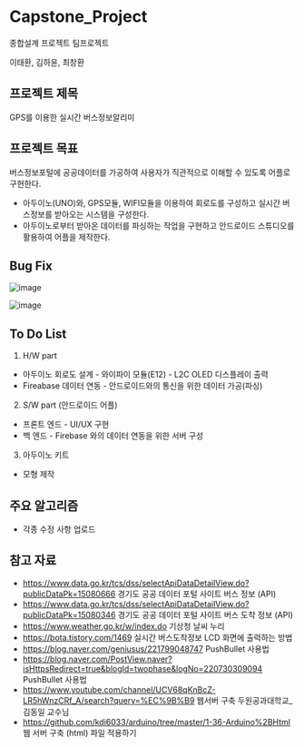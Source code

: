 # Capstone_Project

종합설계 프로젝트 팀프로젝트 <br>

이태환, 김하윤, 최창환

## 프로젝트 제목

GPS를 이용한 실시간 버스정보알리미

## 프로젝트 목표

버스정보포털에 공공데이터를 가공하여 사용자가 직관적으로 이해할 수 있도록 어플로 구현한다.<br>

- 아두이노(UNO)와, GPS모듈, WIFI모듈을 이용하여 회로도를 구성하고 실시간 버스정보를 받아오는 시스템을 구성한다.
- 아두이노로부터 받아온 데이터를 파싱하는 작업을 구현하고 안드로이드 스튜디오를 활용하여 어플을 제작한다.

## Bug Fix

![image](https://user-images.githubusercontent.com/57865037/162119464-6960a118-9d9f-44d1-a2de-dfe907ebc898.jpeg)

![image](https://user-images.githubusercontent.com/57865037/161235223-a093dce8-329d-48a0-b65a-85eba0b60121.jpg)

## To Do List

1. H/W part

- 아두이노 회로도 설계 - 와이파이 모듈(E12) - L2C OLED 디스플레이 출력
- Fireabase 데이터 연동 - 안드로이드와의 통신을 위한 데이터 가공(파싱)

2. S/W part (안드로이드 어플)

- 프론트 엔드 - UI/UX 구현
- 백 엔드 - Firebase 와의 데이터 연동을 위한 서버 구성

3. 아두이노 키트

- 모형 제작

## 주요 알고리즘

- 각종 수정 사항 업로드

## 참고 자료

- https://www.data.go.kr/tcs/dss/selectApiDataDetailView.do?publicDataPk=15080666 경기도 공공 데이터 포털 사이트 버스 정보 (API)
- https://www.data.go.kr/tcs/dss/selectApiDataDetailView.do?publicDataPk=15080346 경기도 공공 데이터 포털 사이트 버스 도착 정보 (API)
- https://www.weather.go.kr/w/index.do 기상청 날씨 누리
- https://bota.tistory.com/1469 실시간 버스도착정보 LCD 화면에 출력하는 방법
- https://blog.naver.com/geniusus/221799048747 PushBullet 사용법
- https://blog.naver.com/PostView.naver?isHttpsRedirect=true&blogId=twophase&logNo=220730309094 PushBullet 사용법
- https://www.youtube.com/channel/UCV68qKnBcZ-LR5hWnzCRf_A/search?query=%EC%9B%B9 웹서버 구축 두원공과대학교_김동일 교수님
- https://github.com/kdi6033/arduino/tree/master/1-36-Arduino%2BHtml 웹 서버 구축 (html) 파일 적용하기
